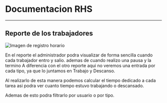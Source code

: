 # Documentacion RHS
***
## Reporte de los trabajadores

![Imagen de registro horario](../../Images/Reporte-trabajadores.png "Title")

En el reporte el administrador podra visualizar de forma sencilla cuando cada trabajador entro y salio. ademas de cuando realizo una pausa y la termino
A diferencia con el otro reporte aqui no veremos una entrada por cada tipo, ya que lo juntamos en Trabajo y Descanso.

Al realizarlo de esta manera podemos calcular el tiempo dedicado a cada tarea asi podra ver cuanto tiempo estuvo trabajando o descansado.

Ademas de esto podra filtrarlo por usuario o por tipo.